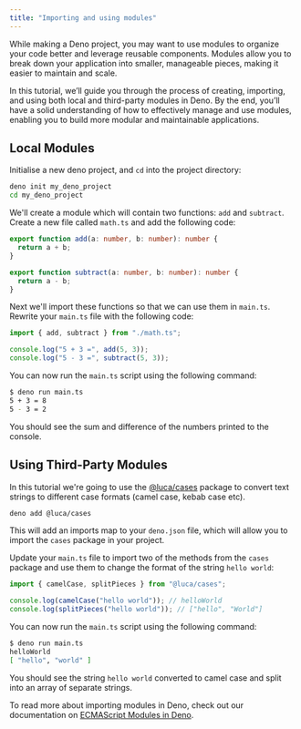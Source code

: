 ```yaml
---
title: "Importing and using modules"
---
```


While making a Deno project, you may want to use modules to organize your code
better and leverage reusable components. Modules allow you to break down your
application into smaller, manageable pieces, making it easier to maintain and
scale.

In this tutorial, we’ll guide you through the process of creating, importing,
and using both local and third-party modules in Deno. By the end, you’ll have a
solid understanding of how to effectively manage and use modules, enabling you
to build more modular and maintainable applications.

## Local Modules

Initialise a new deno project, and `cd` into the project directory:

```bash
deno init my_deno_project
cd my_deno_project
```

We'll create a module which will contain two functions: `add` and `subtract`.
Create a new file called `math.ts` and add the following code:

```typescript title="math.ts"
export function add(a: number, b: number): number {
  return a + b;
}

export function subtract(a: number, b: number): number {
  return a - b;
}
```

Next we'll import these functions so that we can use them in `main.ts`. Rewrite
your `main.ts` file with the following code:

```typescript title="main.ts"
import { add, subtract } from "./math.ts";

console.log("5 + 3 =", add(5, 3));
console.log("5 - 3 =", subtract(5, 3));
```

You can now run the `main.ts` script using the following command:

```bash
$ deno run main.ts
5 + 3 = 8
5 - 3 = 2
```

You should see the sum and difference of the numbers printed to the console.

## Using Third-Party Modules

In this tutorial we're going to use the
[@luca/cases](https://jsr.io/@luca/cases) package to convert text strings to
different case formats (camel case, kebab case etc).

```bash
deno add @luca/cases
```

This will add an imports map to your `deno.json` file, which will allow you to
import the `cases` package in your project.

Update your `main.ts` file to import two of the methods from the `cases` package
and use them to change the format of the string `hello world`:

```typescript title="main.ts"
import { camelCase, splitPieces } from "@luca/cases";

console.log(camelCase("hello world")); // helloWorld
console.log(splitPieces("hello world")); // ["hello", "World"]
```

You can now run the `main.ts` script using the following command:

```bash
$ deno run main.ts
helloWorld
[ "hello", "world" ]
```

You should see the string `hello world` converted to camel case and split into
an array of separate strings.

To read more about importing modules in Deno, check out our documentation on
[ECMAScript Modules in Deno](/runtime/manual/basics/modules/).
